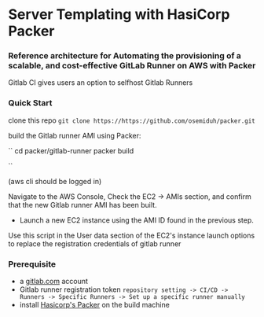 # Server Templating with HasiCorp Packer

### Reference architecture for Automating the provisioning of a scalable, and cost-effective GitLab Runner on AWS with Packer

Gitlab CI gives users an option to selfhost Gitlab Runners

### Quick Start 
clone this repo
`git clone https://https://github.com/osemiduh/packer.git`

build the Gitlab runner AMI using Packer:

``
cd packer/gitlab-runner
packer build 

``

(aws cli should be logged in) 

Navigate to the AWS Console, Check the EC2 -> AMIs section, and confirm that the new Gitlab runner AMI has been built.
* Launch a new EC2 instance using the AMI ID found in the previous step. 

Use this script in the User data section of the EC2's instance launch options to replace the registration credentials of gitlab runner 

### Prerequisite 
* a [gitlab.com](gitlab.com) account
* Gitlab runner registration token `repository setting -> CI/CD -> Runners -> Specific Runners -> Set up a specific runner manually`
* install [Hasicorp's Packer](https://releases.hashicorp.com/packer/) on the build machine
